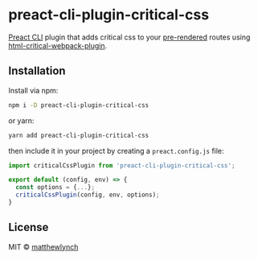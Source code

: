 # preact-cli-plugin-critical-css


[Preact CLI] plugin that adds critical css to your [pre-rendered] routes using [html-critical-webpack-plugin].

## Installation
Install via npm:
```bash
npm i -D preact-cli-plugin-critical-css
```
or yarn:
```bash
yarn add preact-cli-plugin-critical-css
```

then include it in your project by creating a `preact.config.js` file:

```js
import criticalCssPlugin from 'preact-cli-plugin-critical-css';

export default (config, env) => {
  const options = {...};
  criticalCssPlugin(config, env, options);
}
```

## License

MIT © [matthewlynch](https://github.com/matthewlynch)

[Preact CLI]: https://github.com/developit/preact-cli
[pre-rendered]: https://github.com/developit/preact-cli#pre-rendering
[html-critical-webpack-plugin]: https://github.com/anthonygore/html-critical-webpack-plugin

